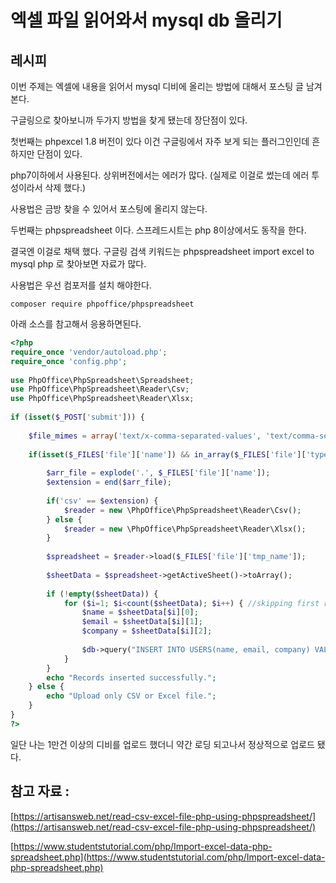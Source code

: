 # 엑셀 파일 읽어와서 mysql db 올리기


## 레시피  

이번 주제는 엑셀에 내용을 읽어서 mysql 디비에 올리는 방법에 대해서 포스팅 글 남겨본다.


구글링으로 찾아보니까 두가지 방법을 찾게 됐는데 장단점이 있다.

첫번째는 phpexcel 1.8 버전이 있다 이건 구글링에서 자주 보게 되는 플러그인인데 흔하지만 단점이 있다.

php7이하에서 사용된다. 상위버전에서는 에러가 많다. (실제로 이걸로 썼는데 에러 투성이라서 삭제 했다.)

사용법은 금방 찾을 수 있어서 포스팅에 올리지 않는다. 

  

두번째는 phpspreadsheet 이다. 스프레드시트는 php 8이상에서도 동작을 한다.

결국엔  이걸로 채택 했다. 구글링 검색 키워드는 phpspreadsheet import excel to mysql php 로 찾아보면 자료가 많다.

 

사용법은 우선 컴포저를 설치 해야한다.

```base
composer require phpoffice/phpspreadsheet
```

아래 소스를 참고해서 응용하면된다. 

```php
<?php
require_once 'vendor/autoload.php';
require_once 'config.php';
   
use PhpOffice\PhpSpreadsheet\Spreadsheet;
use PhpOffice\PhpSpreadsheet\Reader\Csv;
use PhpOffice\PhpSpreadsheet\Reader\Xlsx;
   
if (isset($_POST['submit'])) {
   
    $file_mimes = array('text/x-comma-separated-values', 'text/comma-separated-values', 'application/octet-stream', 'application/vnd.ms-excel', 'application/x-csv', 'text/x-csv', 'text/csv', 'application/csv', 'application/excel', 'application/vnd.msexcel', 'text/plain', 'application/vnd.openxmlformats-officedocument.spreadsheetml.sheet');
       
    if(isset($_FILES['file']['name']) && in_array($_FILES['file']['type'], $file_mimes)) {
       
        $arr_file = explode('.', $_FILES['file']['name']);
        $extension = end($arr_file);
       
        if('csv' == $extension) {
            $reader = new \PhpOffice\PhpSpreadsheet\Reader\Csv();
        } else {
            $reader = new \PhpOffice\PhpSpreadsheet\Reader\Xlsx();
        }
   
        $spreadsheet = $reader->load($_FILES['file']['tmp_name']);
   
        $sheetData = $spreadsheet->getActiveSheet()->toArray();
   
        if (!empty($sheetData)) {
            for ($i=1; $i<count($sheetData); $i++) { //skipping first row
                $name = $sheetData[$i][0];
                $email = $sheetData[$i][1];
                $company = $sheetData[$i][2];
  
                $db->query("INSERT INTO USERS(name, email, company) VALUES('$name', '$email', '$company')");
            }
        }
        echo "Records inserted successfully.";
    } else {
        echo "Upload only CSV or Excel file.";
    }
}
?>
```

일단 나는 1만건 이상의 디비를 업로드 했더니 약간 로딩 되고나서 정상적으로 업로드 됐다. 



## 참고 자료 :

[https://artisansweb.net/read-csv-excel-file-php-using-phpspreadsheet/](https://artisansweb.net/read-csv-excel-file-php-using-phpspreadsheet/)

[https://www.studentstutorial.com/php/Import-excel-data-php-spreadsheet.php](https://www.studentstutorial.com/php/Import-excel-data-php-spreadsheet.php)
